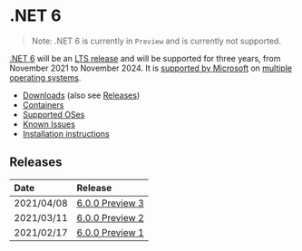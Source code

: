 # .NET 6

> Note: .NET 6 is currently in `Preview` and is currently not supported.

[.NET 6](https://devblogs.microsoft.com/dotnet/announcing-net-6-preview-2/) will be an [LTS release](../../release-policies.md) and will be supported for three years, from November 2021 to November 2024. It is [supported by Microsoft](../../microsoft-support.md) on [multiple operating systems](supported-os.md).

- [Downloads](https://dotnet.microsoft.com/download/dotnet/6.0) (also see [Releases](#releases))
- [Containers](https://hub.docker.com/_/microsoft-dotnet)
- [Supported OSes](supported-os.md)
- [Known Issues](known-issues.md)
- [Installation instructions](install.md)

## Releases

| Date | Release |
| :-- | :-- |
| 2021/04/08 | [6.0.0 Preview 3](https://github.com/dotnet/core/blob/main/release-notes/6.0/preview/6.0.0-preview.3.md) |
| 2021/03/11 | [6.0.0 Preview 2](https://github.com/dotnet/core/blob/main/release-notes/6.0/preview/6.0.0-preview.2.md) |
| 2021/02/17 | [6.0.0 Preview 1](https://github.com/dotnet/core/blob/main/release-notes/6.0/preview/6.0.0-preview.1.md) |
